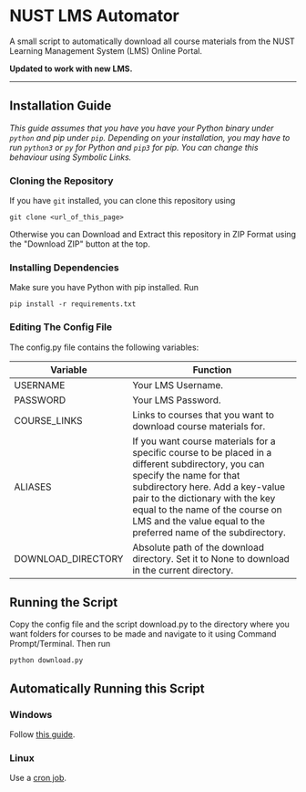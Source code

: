 # NUST LMS Automator

A small script to automatically download all course materials from the NUST Learning Management System (LMS) Online Portal.

**Updated to work with new LMS.**

----
## Installation Guide

_This guide assumes that you have you have your Python binary under `python` and pip under `pip`. Depending on your installation, you may have to run `python3` or `py` for Python and `pip3` for pip. You can change this behaviour using Symbolic Links._

### Cloning the Repository 
If you have `git` installed, you can clone this repository using

```
git clone <url_of_this_page>
```

Otherwise you can Download and Extract this repository in ZIP Format using the "Download ZIP" button at the top.

### Installing Dependencies 

Make sure you have Python with pip installed. Run

```
pip install -r requirements.txt
```

### Editing The Config File

The config.py file contains the following variables:

| Variable | Function |
| -------- | -------- |
| USERNAME | Your LMS Username. |
| PASSWORD | Your LMS Password. |
| COURSE_LINKS | Links to courses that you want to download course materials for. |
| ALIASES | If you want course materials for a specific course to be placed in a different subdirectory, you can specify the name for that subdirectory here. Add a key-value pair to the dictionary with the key equal to the name of the course on LMS and the value equal to the preferred name of the subdirectory. |
| DOWNLOAD_DIRECTORY | Absolute path of the download directory. Set it to None to download in the current directory. |

## Running the Script

Copy the config file and the script download.py to the directory where you want folders for courses to be made and navigate to it using Command Prompt/Terminal. Then run

```
python download.py
```

## Automatically Running this Script

### Windows

Follow [this guide](https://towardsdatascience.com/automate-your-python-scripts-with-task-scheduler-661d0a40b279).

### Linux

Use a [cron job](https://www.ostechnix.com/a-beginners-guide-to-cron-jobs/).
